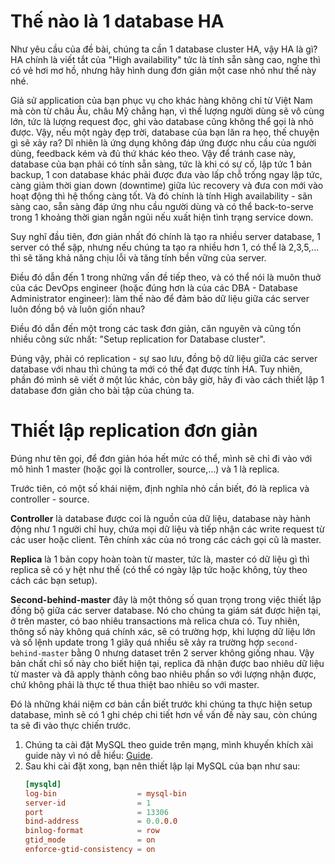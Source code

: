 
# Thế nào là 1 database HA
  Như yêu cầu của đề bài, chúng ta cần 1 database cluster HA, vậy HA là  gì? HA chính là viết tắt của "High availability" tức là tính sẵn sàng cao, nghe thì có vẻ hơi mơ hồ, nhưng hãy hình dung đơn giản một case nhỏ như thế này nhé.

  Giả sử application của bạn phục vụ cho khác hàng không chỉ từ Việt Nam mà còn từ châu Âu, châu Mỹ chẳng hạn, vì thế lượng người dùng sẽ vô cùng lớn, tức là lượng request đọc, ghi vào database cũng không thể gọi là nhỏ được. Vậy, nếu một ngày đẹp trời, database của bạn lăn ra hẹo, thế chuyện gì sẽ xảy ra? Dĩ nhiên là ứng dụng không đáp ứng được nhu cầu của người dùng, feedback kém và đủ thứ khác kéo theo. Vậy để tránh case này, database của bạn phải có tính sẵn sàng, tức là khi có sự cố, lập tức 1 bản backup, 1 con database khác phải được đưa vào lấp chỗ trống ngay lập tức, càng giảm thời gian down (downtime) giữa lúc recovery và đưa con mới vào hoạt động thì hệ thống càng tốt. Và đó chính là tính High availability - sãn sàng cao, sẵn sàng đáp ứng nhu cầu người dùng và có thể back-to-serve trong 1 khoảng thời gian ngắn ngủi nếu xuất hiện tình trạng service down.

  Suy nghĩ đầu tiên, đơn giản nhất đó chính là tạo ra nhiều server database, 1 server có thể sập, nhưng nếu chúng ta tạo ra nhiều hơn 1, có thể là 2,3,5,... thì sẽ tăng khả năng chịu lỗi và tăng tính bền vững của server.

  Điều đó dẫn đến 1 trong những vấn đề tiếp theo, và có thể nói là muôn thuở của các DevOps engineer (hoặc đúng hơn là của các DBA - Database Administrator engineer): làm thế nào để đảm bảo dữ liệu giữa các server luôn đồng bộ và luôn giốn nhau?

  Điều đó dẫn đến một trong các task đơn giản, căn nguyên và cũng tốn nhiều công sức nhất: "Setup replication for Database cluster".

  Đúng vậy, phải có replication - sự sao lưu, đồng bộ dữ liệu giữa các server database với nhau thì chúng ta mới có thể đạt được tính HA. Tuy nhiên, phần đó mình sẽ viết ở một lúc khác, còn bây giờ, hãy đi vào cách thiết lập 1 database đơn giản cho bài tập của chúng ta.

# Thiết lập replication đơn giản
  Đúng như tên gọi, để đơn giản hóa hết mức có thể, mình sẽ chỉ đi vào với mô hình 1 master (hoặc gọi là controller, source,...) và 1 là replica.

  Trước tiên, có một số khái niệm, định nghĩa nhỏ cần biết, đó là replica và controller - source.

  **Controller** là database được coi là nguồn của dữ liệu, database này hành động như 1 người chỉ huy, chứa mọi dữ liệu và tiếp nhận các write request từ các user hoặc client. Tên chính xác của nó trong các cách gọi cũ là master.

  **Replica** là 1 bản copy hoàn toàn từ master, tức là, master có dữ liệu gì thì replica sẽ có y hệt như thế (có thể có ngày lập tức hoặc không, tùy theo cách các bạn setup).

  **Second-behind-master** đây là một thông số quan trọng trong việc thiết lập đồng bộ giữa các server database. Nó cho chúng ta giám sát được hiện tại, ở trên master, có bao nhiêu transactions mà relica chưa có. Tuy nhiên, thông số này không quá chính xác, sẽ có trường hợp, khi lượng dữ liệu lớn và số lệnh update trong 1 giây quá nhiều sẽ xảy ra trường hợp ``second-behind-master`` bằng 0 nhưng dataset trên 2 server không giống nhau. Vậy bản chất chỉ số này cho biết hiện tại, replica đã nhận được bao nhiêu dữ liệu từ master và đã apply thành công bao nhiêu phần so với lượng nhận được, chứ không phải là thực tế thua thiệt bao nhiêu so với master.
  

  Đó là những khái niệm cơ bản cần biết trước khi chúng ta thực hiện setup database, mình sẽ có 1 ghi chép chi tiết hơn về vấn đề này sau, còn chúng ta sẽ đi vào thực chiến trước.

  1. Chúng ta cài đặt MySQL theo guide trên mạng, mình khuyến khích xài guide này vì nó dễ hiểu: [Guide](https://www.digitalocean.com/community/tutorials/how-to-install-mysql-on-ubuntu-20-04).
  2. Sau khi cài đặt xong, bạn nên thiết lập lại MySQL của bạn như sau:
     ```conf
     [mysqld]
     log-bin                  = mysql-bin
     server-id                = 1
     port                     = 13306
     bind-address             = 0.0.0.0
     binlog-format            = row
     gtid_mode                = on
     enforce-gtid-consistency = on
     ```